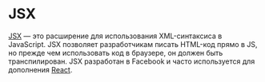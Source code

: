 # JSX

[JSX](https://facebook.github.io/jsx/) — это расширение для использования XML-синтаксиса в JavaScript. JSX позволяет разработчикам писать HTML-код прямо в JS, но прежде чем использовать код в браузере, он должен быть транспилирован. JSX разработан в Facebook и часто используется для дополнения [React](REACT.md).
